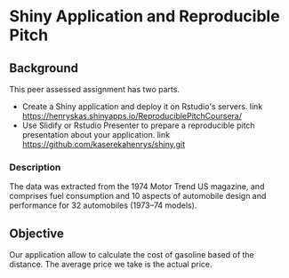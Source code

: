 # Shiny Application and Reproducible Pitch

## Background

This peer assessed assignment has two parts. 

- Create a Shiny application and deploy it on Rstudio's servers. link  <https://henryskas.shinyapps.io/ReproduciblePitchCoursera/>
- Use Slidify or Rstudio Presenter to prepare a reproducible pitch presentation about your application. link <https://github.com/kaserekahenrys/shiny.git>

### Description

The data was extracted from the 1974 Motor Trend US magazine, and comprises fuel consumption and 10 aspects of automobile design and performance for 32 automobiles (1973–74 models). 


## Objective

Our application allow to calculate the cost of gasoline based of the distance. The average price we take is the actual price.


